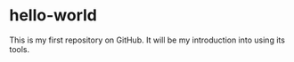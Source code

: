 # hello-world
This is my first repository on GitHub. It will be my introduction into using its tools.
